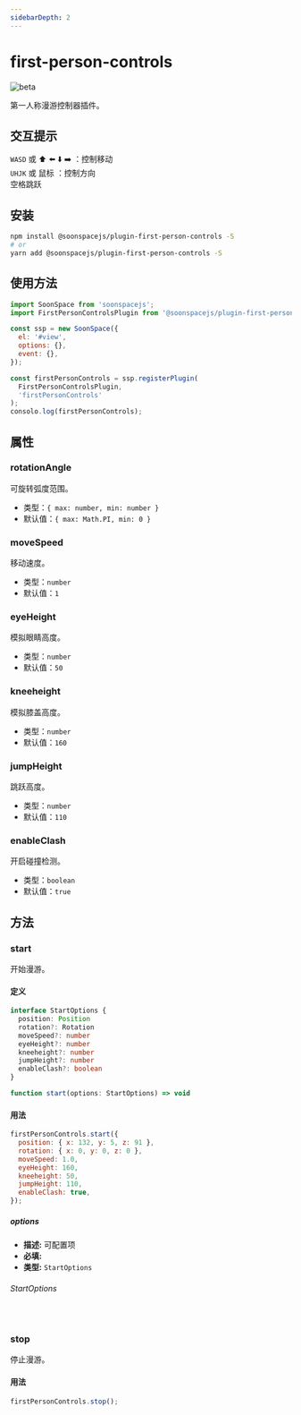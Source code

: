 ```yaml
---
sidebarDepth: 2
---
```


# first-person-controls

![beta](https://img.shields.io/npm/v/@soonspacejs/plugin-first-person-controls/latest.svg)

第一人称漫游控制器插件。

## 交互提示
`WASD` 或 :arrow_up: :arrow_left: :arrow_down: :arrow_right: ：控制移动
<br>
`UHJK` 或 鼠标 ：控制方向
<br>
空格跳跃

## 安装

```bash
npm install @soonspacejs/plugin-first-person-controls -S
# or
yarn add @soonspacejs/plugin-first-person-controls -S
```

## 使用方法

```js {2,10}
import SoonSpace from 'soonspacejs';
import FirstPersonControlsPlugin from '@soonspacejs/plugin-first-person-controls';

const ssp = new SoonSpace({
  el: '#view',
  options: {},
  event: {},
});

const firstPersonControls = ssp.registerPlugin(
  FirstPersonControlsPlugin,
  'firstPersonControls'
);
consolo.log(firstPersonControls);
```

## 属性

### rotationAngle

可旋转弧度范围。

- 类型：`{ max: number, min: number }`
- 默认值：`{ max: Math.PI, min: 0 }`

### moveSpeed

移动速度。

- 类型：`number`
- 默认值：`1`

### eyeHeight

模拟眼睛高度。

- 类型：`number`
- 默认值：`50`

### kneeheight

模拟膝盖高度。

- 类型：`number`
- 默认值：`160`

### jumpHeight

跳跃高度。

- 类型：`number`
- 默认值：`110`

### enableClash

开启碰撞检测。

- 类型：`boolean`
- 默认值：`true`

## 方法

### start

开始漫游。

#### 定义

```ts
interface StartOptions {
  position: Position
  rotation?: Rotation
  moveSpeed?: number
  eyeHeight?: number
  kneeheight?: number
  jumpHeight?: number
  enableClash?: boolean
}

function start(options: StartOptions) => void
```

#### 用法

```js
firstPersonControls.start({
  position: { x: 132, y: 5, z: 91 },
  rotation: { x: 0, y: 0, z: 0 },
  moveSpeed: 1.0,
  eyeHeight: 160,
  kneeheight: 50,
  jumpHeight: 110,
  enableClash: true,
});
```

##### options

- **描述:** 可配置项
- **必填:** <Base-RequireIcon :isRequire="true"/>
- **类型:** `StartOptions`

###### StartOptions

<br>
<Docs-Table 
    :data="[
      {
        prop: 'position', desc: '起始相机位置', type: 'Position', require: true, default: '', link: '../guide/types.html#position'
      },
      {
        prop: 'rotation', desc: '起始相机弧度', type: 'Rotation', require: false, default: '{ x: 0, y: 0, z: 0 }', link: '../guide/types.html#rotation'
      },
      {
        prop: 'moveSpeed', desc: '移动速度', type: 'number', require: false, default: '1'
      },
      {
        prop: 'eyeHeight', desc: '模拟眼睛高度', type: 'number', require: false, default: '160'
      },
      {
        prop: 'kneeheight', desc: '模拟膝盖高度', type: 'number', require: false, default: '50'
      },
      {
        prop: 'jumpHeight', desc: '跳跃高度', type: 'number', require: false, default: '110'
      },
      {
        prop: 'enableClash', desc: '开启碰撞检测', type: 'boolean', require: false, default: 'true'
      },
    ]"
/>

### stop

停止漫游。

#### 用法

```js
firstPersonControls.stop();
```
